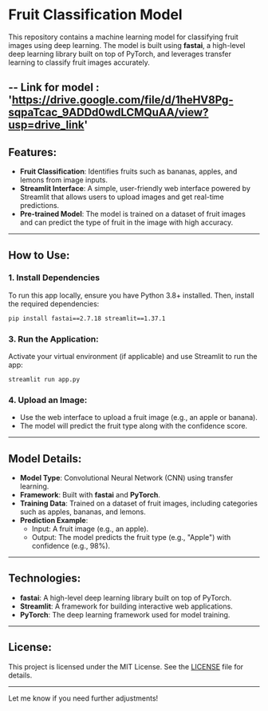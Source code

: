 # Fruit Classification Model

This repository contains a machine learning model for classifying fruit images using deep learning. The model is built using **fastai**, a high-level deep learning library built on top of PyTorch, and leverages transfer learning to classify fruit images accurately.


--
Link for model : 'https://drive.google.com/file/d/1heHV8Pg-sqpaTcac_9ADDd0wdLCMQuAA/view?usp=drive_link'
---

## Features:
- **Fruit Classification**: Identifies fruits such as bananas, apples, and lemons from image inputs.
- **Streamlit Interface**: A simple, user-friendly web interface powered by Streamlit that allows users to upload images and get real-time predictions.
- **Pre-trained Model**: The model is trained on a dataset of fruit images and can predict the type of fruit in the image with high accuracy.

---

## How to Use:
### 1. Install Dependencies  
To run this app locally, ensure you have Python 3.8+ installed. Then, install the required dependencies:
```bash
pip install fastai==2.7.18 streamlit==1.37.1
```

### 3. Run the Application:
Activate your virtual environment (if applicable) and use Streamlit to run the app:
```bash
streamlit run app.py
```

### 4. Upload an Image:
- Use the web interface to upload a fruit image (e.g., an apple or banana).
- The model will predict the fruit type along with the confidence score.

---

## Model Details:
- **Model Type**: Convolutional Neural Network (CNN) using transfer learning.
- **Framework**: Built with **fastai** and **PyTorch**.
- **Training Data**: Trained on a dataset of fruit images, including categories such as apples, bananas, and lemons.
- **Prediction Example**:  
  - Input: A fruit image (e.g., an apple).  
  - Output: The model predicts the fruit type (e.g., "Apple") with confidence (e.g., 98%).

---

## Technologies:
- **fastai**: A high-level deep learning library built on top of PyTorch.
- **Streamlit**: A framework for building interactive web applications.
- **PyTorch**: The deep learning framework used for model training.

---

## License:
This project is licensed under the MIT License. See the [LICENSE](LICENSE) file for details.

---

Let me know if you need further adjustments!
